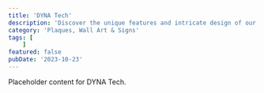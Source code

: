 ```yaml
---
title: 'DYNA Tech'
description: 'Discover the unique features and intricate design of our DYNA Tech. Perfect for various applications, this piece adds a touch of creativity and innovation to any setting.'
category: 'Plaques, Wall Art & Signs'
tags: [
    ]
featured: false
pubDate: '2023-10-23'
---
```


Placeholder content for DYNA Tech.